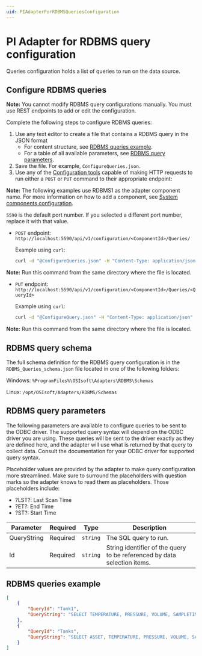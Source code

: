 ```yaml
---
uid: PIAdapterForRDBMSQueriesConfiguration
---
```


# PI Adapter for RDBMS query configuration

Queries configuration holds a list of queries to run on the data source.

## Configure RDBMS queries

**Note:** You cannot modify RDBMS query configurations manually. You must use REST endpoints to add or edit the configuration.

Complete the following steps to configure RDBMS queries:

1. Use any text editor to create a file that contains a RDBMS query in the JSON format
    - For content structure, see [RDBMS queries example](#rdbms-queries-example). 
    - For a table of all available parameters, see [RDBMS query parameters](#rdbms-query-parameters).
2. Save the file. For example, `ConfigureQueries.json`.
3. Use any of the [Configuration tools](xref:ConfigurationTools1-3) capable of making HTTP requests to run either a `POST` or `PUT` command to their appropriate endpoint:

**Note:** The following examples use RDBMS1 as the adapter component name. For more information on how to add a component, see [System components configuration](xref:SystemComponentsConfiguration1-3).
    
   `5590` is the default port number. If you selected a different port number, replace it with that value.

   - `POST` endpoint: `http://localhost:5590/api/v1/configuration/<ComponentId>/Queries/`

      Example using `curl`:

      ```bash
      curl -d "@ConfigureQueries.json" -H "Content-Type: application/json" -X POST "http://localhost:5590/api/v1/configuration/RDBMS1/Queries"
      ```

   **Note:** Run this command from the same directory where the file is located.

   - `PUT` endpoint: `http://localhost:5590/api/v1/configuration/<ComponentId>/Queries/<QueryId>`

      Example using `curl`:

      ```bash
      curl -d "@ConfigureQuery.json" -H "Content-Type: application/json" -X PUT "http://localhost:5590/api/v1/configuration/RDBMS1/Queries"
      ```

   **Note:** Run this command from the same directory where the file is located.

## RDBMS query schema

The full schema definition for the RDBMS query configuration is in the `RDBMS_Queries_schema.json` file located in one of the following folders:

Windows: `%ProgramFiles%\OSIsoft\Adapters\RDBMS\Schemas`

Linux: `/opt/OSIsoft/Adapters/RDBMS/Schemas`

## RDBMS query parameters

The following parameters are available to configure queries to be sent to the ODBC driver. The supported query syntax will depend on the ODBC driver you are using. These queries will be sent to the driver exactly as they are defined here, and the adapter will use what is returned by that query to collect data.
Consult the documentation for your ODBC driver for supported query syntax.

Placeholder values are provided by the adapter to make query configuration more streamlined. Make sure to surround the placeholders with question marks so the adapter knows to read them as placeholders. Those placeholders include:
* ?LST?: Last Scan Time
* ?ET?: End Time 
* ?ST?: Start Time

| Parameter                     | Required | Type      | Description |
|-------------------------------|----------|-----------|-------------|
| QueryString | Required | `string` | The SQL query to run. |
| Id | Required | `string` | String identifier of the query to be referenced by data selection items. |


## RDBMS queries example

```json
[
    {
        "QueryId": "Tank1",
        "QueryString": "SELECT TEMPERATURE, PRESSURE, VOLUME, SAMPLETIME FROM TANK1 WHERE SAMPLETIME > ?LST? ORDER BY SAMPLETIME ASC"
    },
    {
        "QueryId": "Tanks",
        "QueryString": "SELECT ASSET, TEMPERATURE, PRESSURE, VOLUME, SAMPLETIME FROM TANK1 WHERE SAMPLETIME > ?LST? ORDER BY SAMPLETIME ASC"
    }
]
```
